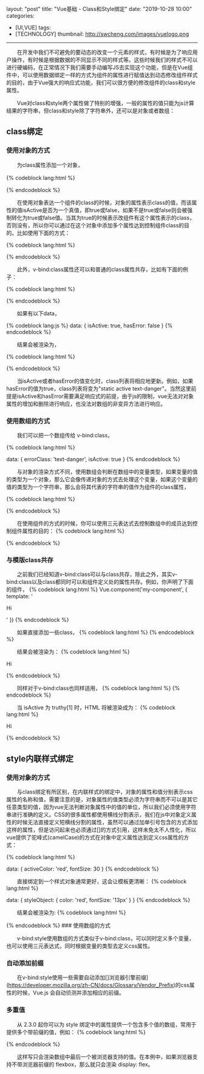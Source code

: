 layout: "post"
title: "Vue基础 - Class和Style绑定"
date: "2019-10-28 10:00"
categories:
- [UI,VUE]
tags:
- [TECHNOLOGY]
thumbnail: http://swcheng.com/images/vuelogo.png
---
　　在开发中我们不可避免的要动态的改变一个元素的样式，有时候是为了响应用户操作，有时候是根据数据的不同显示不同的样式等。这些时候我们的样式不可以进行硬编码，在正常情况下我们需要手动编写JS去实现这个功能，但是在Vue组件中，可以使用数据绑定一样的方式为组件的属性进行赋值达到动态修改组件样式的目的，由于Vue强大的响应式功能，我们可以很方便的修改组件的class和style属性。

<!-- more -->

　　Vue对class和style两个属性做了特别的增强，一般的属性的值只能为js计算结果的字符串，但class和style除了字符串外，还可以是对象或者数组：

## class绑定

### 使用对象的方式

　　为class属性添加一个对象，

{% codeblock lang:html %}
　　<div v-bind:class="{ active: isActive }"></div>
{% endcodeblock %}

　　在使用对象表达一个组件的class的时候，对象的属性表示class的值，而该属性的值isActive是否为一个真值，即true或false，如果不是true或false则会被强制转化为true或false值。当其为true的时候表示改组件有这个属性表示的class，否则没有，所以你可以通过在这个对象中添加多个属性达到控制组件class的目的。比如使用下面的方式：

{% codeblock lang:html %}
  <div
    v-bind:class="{ active: isActive, 'text-danger': hasError }">
  </div>
{% endcodeblock %}

　　此外，v-bind:class属性还可以和普通的class属性共存，比如有下面的例子：

{% codeblock lang:html %}
  <div
    class="static"
    v-bind:class="{ active: isActive, 'text-danger': hasError }">
  </div>
{% endcodeblock %}

　　如果有以下data，

{% codeblock lang:js %}
  data: {
    isActive: true,
    hasError: false
  }
{% endcodeblock %}

　　结果会被渲染为，

{% codeblock lang:html %}
  <div class="static active"></div>
{% endcodeblock %}

　　当isActive或者hasError的值变化时，class列表将相应地更新。例如，如果hasError的值为true，class列表将变为"static active text-danger"。当然这里前提是isActive和hasError需要满足响应式的前提，由于js的限制，vue无法对对象属性的增加和删除进行响应，也没法对数组的非变异方法进行响应。

### 使用数组的方式

　　我们可以把一个数组传给 v-bind:class，

{% codeblock lang:html %}
  <div v-bind:class="[{ active: isActive }, errorClass]"></div>

  data: {
    errorClass: 'text-danger',
    isActive: true
  }
{% endcodeblock %}

　　与对象的渲染方式不同，使用数组会判断在数组中的变量类型，如果变量的值的类型为一个对象，那么它会像传递对象的方式去处理这个变量，如果这个变量的值的类型为一个字符串，那么会将其代表的字符串的值作为组件的class属性，

{% codeblock lang:html %}
  <div class="active text-danger"></div>
{% endcodeblock %}

　　在使用组件的方式的时候，你可以使用三元表达式去控制数组中的成员达到控制组件属性的目的：
{% codeblock lang:html %}
  <div v-bind:class="[{ active: isActive }, errorClass]"></div>
{% endcodeblock %}

### 与模版class共存

　　之前我们已经知道v-bind:class可以与class共存，除此之外，其实v-bind:class以及class都同时可以和组件定义处的属性共存。例如，你声明了下面的组件，
{% codeblock lang:html %}
  Vue.component('my-component', {
    template: '<p class="foo bar">Hi</p>'
  })
{% endcodeblock %}

　　如果直接添加一些class，
{% codeblock lang:html %}
  <my-component class="baz boo"></my-component>
{% endcodeblock %}

　　结果会被渲染为：
{% codeblock lang:html %}
  <p class="foo bar baz boo">Hi</p>
{% endcodeblock %}

　　同样对于v-bind:class也同样适用，
{% codeblock lang:html %}
  <my-component v-bind:class="{ active: isActive }"></my-component>
{% endcodeblock %}

　　当 isActive 为 truthy[1] 时，HTML 将被渲染成为：
{% codeblock lang:html %}
  <p class="foo bar active">Hi</p>
{% endcodeblock %}


## style内联样式绑定

### 使用对象的方式

　　与class绑定有所区别，在内联样式的绑定中，对象的属性和值分别表示css属性的名称和值，需要注意的是，对象属性的值类型必须为字符串而不可以是其它任意类型的值，因为vue无法判断对象属性中的值的单位，所以我们必须使用字符串进行准确的定义。CSS的很多属性都使用横线分割表示，我们在js中对象定义属性的时候无法直接定义短横线分割的属性，虽然可以通过加单引号包含的方式添加这样的属性，但是访问起来也必须通过[]的方式引用，这样未免太不人性化，所以vue提供了驼峰式(camelCase)的方式在对象中定义属性达到定义css属性的方式：

{% codeblock lang:html %}
  <div v-bind:style="{ color: activeColor, fontSize: fontSize + 'px' }"></div>

  data: {
    activeColor: 'red',
    fontSize: 30
  }
{% endcodeblock %}

　　直接绑定到一个样式对象通常更好，这会让模板更清晰：
{% codeblock lang:html %}
  <div v-bind:style="styleObject"></div>

  data: {
    styleObject: {
      color: 'red',
      fontSize: '13px'
    }
  }
{% endcodeblock %}

　　结果会被渲染为:
{% codeblock lang:html %}
<div style="color: 'red'; fontSize: '13px'"></div>
{% endcodeblock %}
### 使用数组的方式

　　v-bind:style使用数组的方式类似于v-bind:class，可以同时定义多个变量，也可以使用三元表达式，同时根据变量的类型去定义css属性。

### 自动添加前缀

　　在v-bind:style使用一些需要自动添加[]浏览器引擎前缀](https://developer.mozilla.org/zh-CN/docs/Glossary/Vendor_Prefix)的css属性的时候，Vue.js 会自动侦测并添加相应的前缀。

### 多重值

　　从 2.3.0 起你可以为 style 绑定中的属性提供一个包含多个值的数组，常用于提供多个带前缀的值，例如：
{% codeblock lang:html %}
  <div :style="{ display: ['-webkit-box', '-ms-flexbox', 'flex'] }"></div>
{% endcodeblock %}

　　这样写只会渲染数组中最后一个被浏览器支持的值。在本例中，如果浏览器支持不带浏览器前缀的 flexbox，那么就只会渲染 display: flex。
